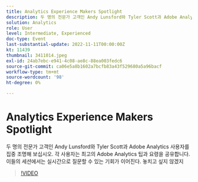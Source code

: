 ```yaml
---
title: Analytics Experience Makers Spotlight
description: 두 명의 전문가 고객인 Andy Lunsford와 Tyler Scott과 Adobe Analytics 사용자를 집중 조명해 보십시오. 각 사용자는 최고의 Adobe Analytics 팁과 요령을 공유합니다. 이들의 세션에서는 실시간으로 질문할 수 있는 기회가 이어진다. 놓치고 싶지 않겠지
solution: Analytics
role: User
level: Intermediate, Experienced
doc-type: Event
last-substantial-update: 2022-11-11T00:00:00Z
kt: 11439
thumbnail: 3411014.jpeg
exl-id: 24ab7ebc-e941-4c08-ae8c-88ea003fedc6
source-git-commit: ca06e5a8b1602a7bcfb83a43f529680a5a96bacf
workflow-type: tm+mt
source-wordcount: '98'
ht-degree: 0%

---
```


# Analytics Experience Makers Spotlight

두 명의 전문가 고객인 Andy Lunsford와 Tyler Scott과 Adobe Analytics 사용자를 집중 조명해 보십시오. 각 사용자는 최고의 Adobe Analytics 팁과 요령을 공유합니다. 이들의 세션에서는 실시간으로 질문할 수 있는 기회가 이어진다. 놓치고 싶지 않겠지

>[!VIDEO](https://video.tv.adobe.com/v/3411014/?quality=12&learn=on)

